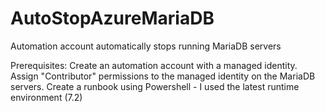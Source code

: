 # AutoStopAzureMariaDB
Automation account automatically stops running MariaDB servers

Prerequisites:
Create an automation account with a managed identity.
Assign "Contributor" permissions to the managed identity on the MariaDB servers.
Create a runbook using Powershell - I used the latest runtime environment (7.2)
